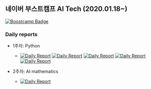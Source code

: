 ## 네이버 부스트캠프 AI Tech (2020.01.18~)

[![Boostcamp Badge](https://img.shields.io/badge/AI-Boostcamp-02c73?style=flat&link=https://philgineer.github.io/)](https://philgineer.github.io/)

### Daily reports
* 1주차: Python
    * [![Daily Report](https://img.shields.io/badge/Day1-red?style=flat)](https://philgineer.github.io/boostcamp-001)
    [![Daily Report](https://img.shields.io/badge/Day2-orange?style=flat)](https://philgineer.github.io/boostcamp-002)
    [![Daily Report](https://img.shields.io/badge/Day3-yellow?style=flat)](https://philgineer.github.io/boostcamp-003)
    [![Daily Report](https://img.shields.io/badge/Day4-green?style=flat)](https://philgineer.github.io/boostcamp-004)
    [![Daily Report](https://img.shields.io/badge/Day5-blue?style=flat)](https://philgineer.github.io/boostcamp-005)

* 2주차: AI mathematics
    * [![Daily Report](https://img.shields.io/badge/Day6-red?style=flat)](https://philgineer.github.io/boostcamp-006)
